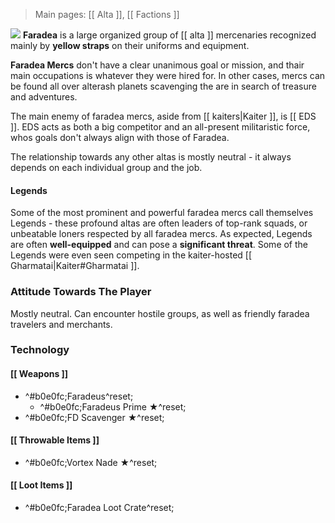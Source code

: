 > Main pages: [[ Alta ]], [[ Factions ]]

![ ](https://raw.githubusercontent.com/Ceterai/Enternia/main/items/active/alta/loot/ct_faradea_loot.png) **Faradea** is a large organized group of [[ alta ]] mercenaries recognized mainly by **yellow straps** on their uniforms and equipment.

**Faradea Mercs** don't have a clear unanimous goal or mission, and thair main occupations is whatever they were hired for.
In other cases, mercs can be found all over alterash planets scavenging the are in search of treasure and adventures.

The main enemy of faradea mercs, aside from [[ kaiters|Kaiter ]], is [[ EDS ]]. EDS acts as both a big competitor and an all-present militaristic force, whos goals don't always align with those of Faradea.

The relationship towards any other altas is mostly neutral - it always depends on each individual group and the job.

#### Legends

Some of the most prominent and powerful faradea mercs call themselves Legends - these profound altas are often leaders of top-rank squads, or unbeatable loners respected by all faradea mercs.
As expected, Legends are often **well-equipped** and can pose a **significant threat**.
Some of the Legends were even seen competing in the kaiter-hosted [[ Gharmatai|Kaiter#Gharmatai ]].

### Attitude Towards The Player

Mostly neutral. Can encounter hostile groups, as well as friendly faradea travelers and merchants.

### Technology

#### [[ Weapons ]]

- ^#b0e0fc;Faradeus^reset;
  - ^#b0e0fc;Faradeus Prime ★^reset;
- ^#b0e0fc;FD Scavenger ★^reset;

#### [[ Throwable Items ]]

- ^#b0e0fc;Vortex Nade ★^reset;

<!--
#### Armor

- Scavenger Set
- Merc Set
- Faradea Set

#### Clothing

- Faradea Bandana
- Faradea Facewrap

#### Mechs

- FSH 'Marauder'

#### Objects

- Faradea Tent
- Faradea Canopy
- Faradea Table
- Faradea Chair
- Faradea Ammo Cargo
- Faradea Cooker
- Faradea Trap
- Faradea Pod
-->

#### [[ Loot Items ]]

- ^#b0e0fc;Faradea Loot Crate^reset;
